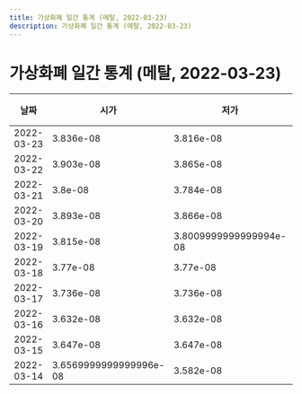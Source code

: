 ```yaml
---
title: 가상화폐 일간 통계 (메탈, 2022-03-23)
description: 가상화폐 일간 통계 (메탈, 2022-03-23)
---
```



가상화폐 일간 통계 (메탈, 2022-03-23)
===

|날짜|시가|저가|고가|종가|비고|
|--|--|--|--|--|--|
|2022-03-23|3.836e-08|3.816e-08|3.9740000000000004e-08|3.9740000000000004e-08|    |
|2022-03-22|3.903e-08|3.865e-08|3.903e-08|3.865e-08|    |
|2022-03-21|3.8e-08|3.784e-08|3.9660000000000006e-08|3.9660000000000006e-08|    |
|2022-03-20|3.893e-08|3.866e-08|3.967e-08|3.866e-08|    |
|2022-03-19|3.815e-08|3.8009999999999994e-08|3.845e-08|3.845e-08|    |
|2022-03-18|3.77e-08|3.77e-08|3.8009999999999994e-08|3.8009999999999994e-08|    |
|2022-03-17|3.736e-08|3.736e-08|3.736e-08|3.736e-08|    |
|2022-03-16|3.632e-08|3.632e-08|3.68e-08|3.68e-08|    |
|2022-03-15|3.647e-08|3.647e-08|3.647e-08|3.647e-08|    |
|2022-03-14|3.6569999999999996e-08|3.582e-08|3.6770000000000004e-08|3.6770000000000004e-08|    |
